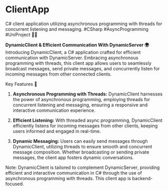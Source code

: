 # ClientApp
C# client application utilizing asynchronous programming with threads for concurrent listening and messaging. #CSharp #AsyncProgramming #UniProject 🚀🌐

**DynamicClient & Efficient Communication With DynamicServer 🌍**
Introducing DynamicClient, a C# application crafted for efficient communication with DynamicServer. Embracing asynchronous programming with threads, this client app allows users to seamlessly broadcast messages, send private messages, and concurrently listen for incoming messages from other connected clients.

Key Features 🚀

1. **Asynchronous Programming with Threads:** DynamicClient harnesses the power of asynchronous programming, employing threads for concurrent listening and messaging, ensuring a responsive and interactive communication experience.

2. **Efficient Listening:** With threaded async programming, DynamicClient efficiently listens for incoming messages from other clients, keeping users informed and engaged in real-time.

3. **Dynamic Messaging:** Users can easily send messages through DynamicClient, utilizing threads to ensure smooth and concurrent message composition. Whether broadcasting or sending private messages, the client app fosters dynamic conversations.

Note: DynamicClient is tailored to complement DynamicServer, providing efficient and interactive communication in C# through the use of asynchronous programming with threads. This client app is backend-focused.
